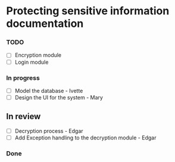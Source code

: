 # Protecting sensitive information documentation
### TODO 
- [ ] Encryption module 
- [ ] Login module 
### In progress  
- [ ] Model the database - Ivette
- [ ] Design the UI for the system - Mary
## In review
- [ ] Decryption process - Edgar
- [ ] Add Exception handling to the decryption module - Edgar
### Done 